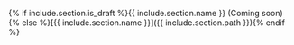 {% if include.section.is_draft %}{{ include.section.name }} (Coming soon){% else %}[{{ include.section.name }}]({{ include.section.path }}){% endif %}